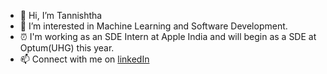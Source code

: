 - 👋 Hi, I’m Tannishtha
- 👀 I’m interested in Machine Learning and Software Development.
- ⏰ I'm working as an SDE Intern at Apple India and will begin as a SDE at Optum(UHG) this year.
- 📫 Connect with me on [linkedIn](www.linkedin.com/in/tm24/)

<!---
episkey24/episkey24 is a ✨ special ✨ repository because its `README.md` (this file) appears on your GitHub profile.
You can click the Preview link to take a look at your changes.
--->
